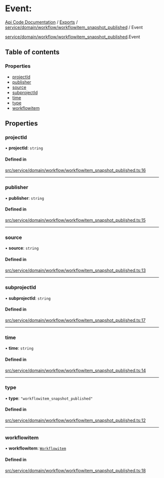 # Event: 
 
[Api Code Documentation](../README.md) / [Exports](../modules.md) / [service/domain/workflow/workflowitem\_snapshot\_published](../modules/service_domain_workflow_workflowitem_snapshot_published.md) / Event

[service/domain/workflow/workflowitem\_snapshot\_published](../modules/service_domain_workflow_workflowitem_snapshot_published.md).Event

## Table of contents

### Properties

- [projectId](service_domain_workflow_workflowitem_snapshot_published.Event.md#projectid)
- [publisher](service_domain_workflow_workflowitem_snapshot_published.Event.md#publisher)
- [source](service_domain_workflow_workflowitem_snapshot_published.Event.md#source)
- [subprojectId](service_domain_workflow_workflowitem_snapshot_published.Event.md#subprojectid)
- [time](service_domain_workflow_workflowitem_snapshot_published.Event.md#time)
- [type](service_domain_workflow_workflowitem_snapshot_published.Event.md#type)
- [workflowitem](service_domain_workflow_workflowitem_snapshot_published.Event.md#workflowitem)

## Properties

### projectId

• **projectId**: `string`

#### Defined in

[src/service/domain/workflow/workflowitem_snapshot_published.ts:16](https://github.com/openkfw/TruBudget/blob/422cbec/api/src/service/domain/workflow/workflowitem_snapshot_published.ts#L16)

___

### publisher

• **publisher**: `string`

#### Defined in

[src/service/domain/workflow/workflowitem_snapshot_published.ts:15](https://github.com/openkfw/TruBudget/blob/422cbec/api/src/service/domain/workflow/workflowitem_snapshot_published.ts#L15)

___

### source

• **source**: `string`

#### Defined in

[src/service/domain/workflow/workflowitem_snapshot_published.ts:13](https://github.com/openkfw/TruBudget/blob/422cbec/api/src/service/domain/workflow/workflowitem_snapshot_published.ts#L13)

___

### subprojectId

• **subprojectId**: `string`

#### Defined in

[src/service/domain/workflow/workflowitem_snapshot_published.ts:17](https://github.com/openkfw/TruBudget/blob/422cbec/api/src/service/domain/workflow/workflowitem_snapshot_published.ts#L17)

___

### time

• **time**: `string`

#### Defined in

[src/service/domain/workflow/workflowitem_snapshot_published.ts:14](https://github.com/openkfw/TruBudget/blob/422cbec/api/src/service/domain/workflow/workflowitem_snapshot_published.ts#L14)

___

### type

• **type**: ``"workflowitem_snapshot_published"``

#### Defined in

[src/service/domain/workflow/workflowitem_snapshot_published.ts:12](https://github.com/openkfw/TruBudget/blob/422cbec/api/src/service/domain/workflow/workflowitem_snapshot_published.ts#L12)

___

### workflowitem

• **workflowitem**: [`Workflowitem`](service_domain_workflow_workflowitem.Workflowitem.md)

#### Defined in

[src/service/domain/workflow/workflowitem_snapshot_published.ts:18](https://github.com/openkfw/TruBudget/blob/422cbec/api/src/service/domain/workflow/workflowitem_snapshot_published.ts#L18)
